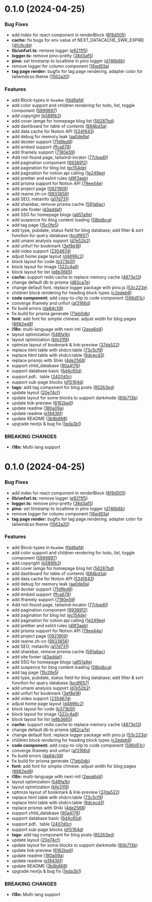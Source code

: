 # 0.1.0 (2024-04-25)


### Bug Fixes

* add index for react component in renderBlock ([8f8d505](https://github.com/alex-guoba/next-blogger/commit/8f8d505d606c70953a300704676263b33bbaae9f))
* **cache:** fix bugs for env value of NEXT_DATACACHE_SWR_EXPIRE ([4fc9cdd](https://github.com/alex-guoba/next-blogger/commit/4fc9cdd6d549f3fd73a9a77ccafa4391446b2da5))
* **lib/unfurl.ts:** remove logger ([e9211f5](https://github.com/alex-guoba/next-blogger/commit/e9211f5efe98d1fcf5b69b740928f0008058f3bb))
* **logger.ts:** remove pino-pretty ([38d3af5](https://github.com/alex-guoba/next-blogger/commit/38d3af5d28f663402f09fe5443b4738f9b9723e8))
* **pino:** set timstamp to localtime in pino logger ([d746b6b](https://github.com/alex-guoba/next-blogger/commit/d746b6b0e2382fe23231d0931a34c6ecff3a61f4))
* remove logger for column component ([16ed93a](https://github.com/alex-guoba/next-blogger/commit/16ed93a81189022d32378bb4d565e8bf427e7495))
* **tag page render:** bugfix for tag page rendering. adapter color for tailwindcss theme ([1562a20](https://github.com/alex-guoba/next-blogger/commit/1562a2018d77eaa0ae29a149e2d1e28a0422aa01))


### Features

* add Block-types in `Readme` ([fdd8afd](https://github.com/alex-guoba/next-blogger/commit/fdd8afd87afbb1140b9db166abfa779a99ed3b47))
* add color support and children rendering for todo, list, toggle component ([5999897](https://github.com/alex-guoba/next-blogger/commit/59998970dc002bb81c62913590ccd76a7e9a1014))
* add copyright ([b588fb3](https://github.com/alex-guoba/next-blogger/commit/b588fb3ad2df0e012884d839fb3b370c15f63929))
* add cover iamge for homepage blog list ([58287bd](https://github.com/alex-guoba/next-blogger/commit/58287bdcf3d9959b87f9a8d4ffbaacee583d2299))
* add dashboard for table of contents ([884bd3a](https://github.com/alex-guoba/next-blogger/commit/884bd3a561b299339a6c398479cc21d3346dd25f))
* add data cache for Notion API ([534f643](https://github.com/alex-guoba/next-blogger/commit/534f643b064b8bfb61746ad9e924cb4c951ba9dd))
* add debug for memory leak ([aa0de9a](https://github.com/alex-guoba/next-blogger/commit/aa0de9a1654ed664461db0ea32ee7916a717d94f))
* add docker support ([7fd9bd9](https://github.com/alex-guoba/next-blogger/commit/7fd9bd95ce50d1d44ddcf5821560da8e91f965e7))
* add embed support ([ffca678](https://github.com/alex-guoba/next-blogger/commit/ffca678f870fbea1fec5d0a6a179eb4dba089b49))
* add iframely support ([7180e59](https://github.com/alex-guoba/next-blogger/commit/7180e5956ab4674288f7ea8c4457a49c4ce7fc89))
* Add not-found page, tailwind-incator ([77cbad0](https://github.com/alex-guoba/next-blogger/commit/77cbad097cb323e9cdd25fd996023eede7ed4b97))
* add pagination component ([9938912](https://github.com/alex-guoba/next-blogger/commit/9938912bd201e6b710891306842df48a3521f86d))
* add pagination for blog list ([ec154de](https://github.com/alex-guoba/next-blogger/commit/ec154de69995ade00e797fe3d899b2b9679e22b1))
* add pagination for notion api calling ([1e249ee](https://github.com/alex-guoba/next-blogger/commit/1e249ee113017d1b10cec581ce1eb2c59d229990))
* add prettier and eslint rules ([d9f3aeb](https://github.com/alex-guoba/next-blogger/commit/d9f3aebc78bf3a1092c8c8010192fa3b420a5c6c))
* add prisma support for Notion API ([79ee44e](https://github.com/alex-guoba/next-blogger/commit/79ee44e835de96d0a4223e6e28ee64b0a5bfd398))
* add project page ([0921909](https://github.com/alex-guoba/next-blogger/commit/0921909d01c45b3aad0f8bb1cd78fb86c769b435))
* add reame.zh-cn ([9933656](https://github.com/alex-guoba/next-blogger/commit/9933656aa391008198e5a16ffef529c400c20207))
* add SEO, metainfo ([a17d731](https://github.com/alex-guoba/next-blogger/commit/a17d7314f49e43874590d77ad90626ddca5b3300))
* add sharebar, remove prisma cache ([591a6ac](https://github.com/alex-guoba/next-blogger/commit/591a6ac0b8d11eb73e1cd9acf1f117da8d04d499))
* add site footer ([d3addaf](https://github.com/alex-guoba/next-blogger/commit/d3addaf2807da519c86949160bc2be8a4a946d73))
* add SSG for homepage blogs ([a851a9e](https://github.com/alex-guoba/next-blogger/commit/a851a9e8a69e3ebb678396eea431201cb620c57d))
* add suspence for blog content loading ([58bdbca](https://github.com/alex-guoba/next-blogger/commit/58bdbca24e699efd854ec708133c3d7280720c25))
* add tag page ([15c0fe5](https://github.com/alex-guoba/next-blogger/commit/15c0fe5038810c9562ffa8c7d2ac49e303b94d12))
* add type, pubdate, status field for blog database; add filter & sort function for query database ([bcdf657](https://github.com/alex-guoba/next-blogger/commit/bcdf6572bc766220b8276b99569c26647bedb893))
* add umami analysis support ([d7e52b2](https://github.com/alex-guoba/next-blogger/commit/d7e52b2b10cb0d3936f6876f08c3b94956627997))
* add unfurl for bookmark ([3ef8e18](https://github.com/alex-guoba/next-blogger/commit/3ef8e18b1b78e05dffd4860da99d1a8073d22f89))
* add video support ([235467d](https://github.com/alex-guoba/next-blogger/commit/235467d2956f13f1435bc83dc1da06ec0b1eb8a7))
* adjust home page layout ([d4896c2](https://github.com/alex-guoba/next-blogger/commit/d4896c22245b795b07a1189799db21ed04533af6))
* block layout for code ([b373b5f](https://github.com/alex-guoba/next-blogger/commit/b373b5fecaf58cd1d493b71d71c844eaeef355ee))
* block layout for image ([322c4a6](https://github.com/alex-guoba/next-blogger/commit/322c4a6a48567c0dfb6458bdfec24934f0e03eaf))
* block layout for list ([e8b3665](https://github.com/alex-guoba/next-blogger/commit/e8b3665966b4863a30041dbffc7cae229057ffb9))
* **cache:** support redis cache to replace memory cache ([4873e13](https://github.com/alex-guoba/next-blogger/commit/4873e139ca6fac48bd1e67b4db2577bbfcf63923))
* change default db to prisma ([d82ca7e](https://github.com/alex-guoba/next-blogger/commit/d82ca7e4f45abd7af0ba88de44cf5b0963e3dc54))
* change default font. replace logger package with pino.js ([53c223e](https://github.com/alex-guoba/next-blogger/commit/53c223e3a9b5aa171d3a3e600decf94accaaf72e))
* children block rendering for heading block types ([c2edeb6](https://github.com/alex-guoba/next-blogger/commit/c2edeb6a3847f214e40a9d0e589c72c7d7665870))
* **code component:** add copy-to-clip to code component ([596d51c](https://github.com/alex-guoba/next-blogger/commit/596d51ccd5e394b2afc13da351562e630e380ef7))
* converge iframely and unfurl ([af3166d](https://github.com/alex-guoba/next-blogger/commit/af3166dc10368e086fa92980a39836c3c90b7783))
* fix build errors ([da84c58](https://github.com/alex-guoba/next-blogger/commit/da84c58433d73d6d552caa7dc2c4de8a0c8fe634))
* fix build for prisma generate ([71eb0db](https://github.com/alex-guoba/next-blogger/commit/71eb0db426867453503a81a4e8a2038fb5720f1d))
* **font:** add font for simplie chinese. adjust width for blog pages ([8982ed8](https://github.com/alex-guoba/next-blogger/commit/8982ed8f411cc4dfdea4edc8f27239f4227e5f40))
* **i18n:** multi-language with next-intl ([2eea6d4](https://github.com/alex-guoba/next-blogger/commit/2eea6d40d6445bd9e081b02fe72933b9d753102f))
* layout optimization ([548fa1b](https://github.com/alex-guoba/next-blogger/commit/548fa1b4ed2fcb18929a9f44bcbbea68e35bcb3b))
* layout optimization ([bfe31f8](https://github.com/alex-guoba/next-blogger/commit/bfe31f88e12fe5a33ab4c380af064e91fc966338))
* optmize layout of bookmark & link-preview ([37da522](https://github.com/alex-guoba/next-blogger/commit/37da5229cb567f472665a2b8db8a8d7227f45549))
* replace html table with shdcn:table ([73c5cf9](https://github.com/alex-guoba/next-blogger/commit/73c5cf9ce3965bddb5436e5c21214a85b7f1dca8))
* replace html table with shdcn:table ([9dcecd3](https://github.com/alex-guoba/next-blogger/commit/9dcecd3c9aa5d5418ee2c0e141de9cca69a086be))
* replace prismjs with Shiki ([4de2568](https://github.com/alex-guoba/next-blogger/commit/4de256880e6e04ca76294025cf0b91904499bea5))
* support child_database ([90a4176](https://github.com/alex-guoba/next-blogger/commit/90a41763bd4498450bd9f62cd573e5232a66776d))
* support database basic ([6d4c65d](https://github.com/alex-guoba/next-blogger/commit/6d4c65d6ec536e17188959e0db02de980583beb0))
* support pdf、table ([2407d0c](https://github.com/alex-guoba/next-blogger/commit/2407d0cf20e8151abb38c822f242e90d88131080))
* support sub-page blocks ([d15164d](https://github.com/alex-guoba/next-blogger/commit/d15164dfc1600e1bcc56a646677841a6b84aa356))
* **tags:** add tag component for blog posts ([85263ed](https://github.com/alex-guoba/next-blogger/commit/85263ed9421b8c53d03e99e36433a9de5da5b67b))
* update layout ([20e74cf](https://github.com/alex-guoba/next-blogger/commit/20e74cffccd93637b7e1c338205fb8be616c2f10))
* update layout for some blocks to support darkmode ([80b713b](https://github.com/alex-guoba/next-blogger/commit/80b713b6dc4e0ee250f907437d7620f04fb60e57))
* update link-preview ([6162be0](https://github.com/alex-guoba/next-blogger/commit/6162be0c5cb2ec98c6d941140b54be5b50bb7546))
* update readme ([180a09a](https://github.com/alex-guoba/next-blogger/commit/180a09a484aee947ad8fd8987ec0d6d33371b533))
* update readme ([e19436f](https://github.com/alex-guoba/next-blogger/commit/e19436f66061e88bf4c27650da4b4993375fca3a))
* update README ([3b8b868](https://github.com/alex-guoba/next-blogger/commit/3b8b8687b56cf06efd6c1c5b77807ad93a97108b))
* upgrade nextjs & bug fix ([1eda3b1](https://github.com/alex-guoba/next-blogger/commit/1eda3b19340a70274d1275e2b7a858512bd5f7c0))


### BREAKING CHANGES

* **i18n:** Multi-lang support



# 0.1.0 (2024-04-25)


### Bug Fixes

* add index for react component in renderBlock ([8f8d505](https://github.com/alex-guoba/next-blogger/commit/8f8d505d606c70953a300704676263b33bbaae9f))
* **lib/unfurl.ts:** remove logger ([e9211f5](https://github.com/alex-guoba/next-blogger/commit/e9211f5efe98d1fcf5b69b740928f0008058f3bb))
* **logger.ts:** remove pino-pretty ([38d3af5](https://github.com/alex-guoba/next-blogger/commit/38d3af5d28f663402f09fe5443b4738f9b9723e8))
* **pino:** set timstamp to localtime in pino logger ([d746b6b](https://github.com/alex-guoba/next-blogger/commit/d746b6b0e2382fe23231d0931a34c6ecff3a61f4))
* remove logger for column component ([16ed93a](https://github.com/alex-guoba/next-blogger/commit/16ed93a81189022d32378bb4d565e8bf427e7495))
* **tag page render:** bugfix for tag page rendering. adapter color for tailwindcss theme ([1562a20](https://github.com/alex-guoba/next-blogger/commit/1562a2018d77eaa0ae29a149e2d1e28a0422aa01))


### Features

* add Block-types in `Readme` ([fdd8afd](https://github.com/alex-guoba/next-blogger/commit/fdd8afd87afbb1140b9db166abfa779a99ed3b47))
* add color support and children rendering for todo, list, toggle component ([5999897](https://github.com/alex-guoba/next-blogger/commit/59998970dc002bb81c62913590ccd76a7e9a1014))
* add copyright ([b588fb3](https://github.com/alex-guoba/next-blogger/commit/b588fb3ad2df0e012884d839fb3b370c15f63929))
* add cover iamge for homepage blog list ([58287bd](https://github.com/alex-guoba/next-blogger/commit/58287bdcf3d9959b87f9a8d4ffbaacee583d2299))
* add dashboard for table of contents ([884bd3a](https://github.com/alex-guoba/next-blogger/commit/884bd3a561b299339a6c398479cc21d3346dd25f))
* add data cache for Notion API ([534f643](https://github.com/alex-guoba/next-blogger/commit/534f643b064b8bfb61746ad9e924cb4c951ba9dd))
* add debug for memory leak ([aa0de9a](https://github.com/alex-guoba/next-blogger/commit/aa0de9a1654ed664461db0ea32ee7916a717d94f))
* add docker support ([7fd9bd9](https://github.com/alex-guoba/next-blogger/commit/7fd9bd95ce50d1d44ddcf5821560da8e91f965e7))
* add embed support ([ffca678](https://github.com/alex-guoba/next-blogger/commit/ffca678f870fbea1fec5d0a6a179eb4dba089b49))
* add iframely support ([7180e59](https://github.com/alex-guoba/next-blogger/commit/7180e5956ab4674288f7ea8c4457a49c4ce7fc89))
* Add not-found page, tailwind-incator ([77cbad0](https://github.com/alex-guoba/next-blogger/commit/77cbad097cb323e9cdd25fd996023eede7ed4b97))
* add pagination component ([9938912](https://github.com/alex-guoba/next-blogger/commit/9938912bd201e6b710891306842df48a3521f86d))
* add pagination for blog list ([ec154de](https://github.com/alex-guoba/next-blogger/commit/ec154de69995ade00e797fe3d899b2b9679e22b1))
* add pagination for notion api calling ([1e249ee](https://github.com/alex-guoba/next-blogger/commit/1e249ee113017d1b10cec581ce1eb2c59d229990))
* add prettier and eslint rules ([d9f3aeb](https://github.com/alex-guoba/next-blogger/commit/d9f3aebc78bf3a1092c8c8010192fa3b420a5c6c))
* add prisma support for Notion API ([79ee44e](https://github.com/alex-guoba/next-blogger/commit/79ee44e835de96d0a4223e6e28ee64b0a5bfd398))
* add project page ([0921909](https://github.com/alex-guoba/next-blogger/commit/0921909d01c45b3aad0f8bb1cd78fb86c769b435))
* add reame.zh-cn ([9933656](https://github.com/alex-guoba/next-blogger/commit/9933656aa391008198e5a16ffef529c400c20207))
* add SEO, metainfo ([a17d731](https://github.com/alex-guoba/next-blogger/commit/a17d7314f49e43874590d77ad90626ddca5b3300))
* add sharebar, remove prisma cache ([591a6ac](https://github.com/alex-guoba/next-blogger/commit/591a6ac0b8d11eb73e1cd9acf1f117da8d04d499))
* add site footer ([d3addaf](https://github.com/alex-guoba/next-blogger/commit/d3addaf2807da519c86949160bc2be8a4a946d73))
* add SSG for homepage blogs ([a851a9e](https://github.com/alex-guoba/next-blogger/commit/a851a9e8a69e3ebb678396eea431201cb620c57d))
* add suspence for blog content loading ([58bdbca](https://github.com/alex-guoba/next-blogger/commit/58bdbca24e699efd854ec708133c3d7280720c25))
* add tag page ([15c0fe5](https://github.com/alex-guoba/next-blogger/commit/15c0fe5038810c9562ffa8c7d2ac49e303b94d12))
* add type, pubdate, status field for blog database; add filter & sort function for query database ([bcdf657](https://github.com/alex-guoba/next-blogger/commit/bcdf6572bc766220b8276b99569c26647bedb893))
* add umami analysis support ([d7e52b2](https://github.com/alex-guoba/next-blogger/commit/d7e52b2b10cb0d3936f6876f08c3b94956627997))
* add unfurl for bookmark ([3ef8e18](https://github.com/alex-guoba/next-blogger/commit/3ef8e18b1b78e05dffd4860da99d1a8073d22f89))
* add video support ([235467d](https://github.com/alex-guoba/next-blogger/commit/235467d2956f13f1435bc83dc1da06ec0b1eb8a7))
* adjust home page layout ([d4896c2](https://github.com/alex-guoba/next-blogger/commit/d4896c22245b795b07a1189799db21ed04533af6))
* block layout for code ([b373b5f](https://github.com/alex-guoba/next-blogger/commit/b373b5fecaf58cd1d493b71d71c844eaeef355ee))
* block layout for image ([322c4a6](https://github.com/alex-guoba/next-blogger/commit/322c4a6a48567c0dfb6458bdfec24934f0e03eaf))
* block layout for list ([e8b3665](https://github.com/alex-guoba/next-blogger/commit/e8b3665966b4863a30041dbffc7cae229057ffb9))
* **cache:** support redis cache to replace memory cache ([4873e13](https://github.com/alex-guoba/next-blogger/commit/4873e139ca6fac48bd1e67b4db2577bbfcf63923))
* change default db to prisma ([d82ca7e](https://github.com/alex-guoba/next-blogger/commit/d82ca7e4f45abd7af0ba88de44cf5b0963e3dc54))
* change default font. replace logger package with pino.js ([53c223e](https://github.com/alex-guoba/next-blogger/commit/53c223e3a9b5aa171d3a3e600decf94accaaf72e))
* children block rendering for heading block types ([c2edeb6](https://github.com/alex-guoba/next-blogger/commit/c2edeb6a3847f214e40a9d0e589c72c7d7665870))
* **code component:** add copy-to-clip to code component ([596d51c](https://github.com/alex-guoba/next-blogger/commit/596d51ccd5e394b2afc13da351562e630e380ef7))
* converge iframely and unfurl ([af3166d](https://github.com/alex-guoba/next-blogger/commit/af3166dc10368e086fa92980a39836c3c90b7783))
* fix build errors ([da84c58](https://github.com/alex-guoba/next-blogger/commit/da84c58433d73d6d552caa7dc2c4de8a0c8fe634))
* fix build for prisma generate ([71eb0db](https://github.com/alex-guoba/next-blogger/commit/71eb0db426867453503a81a4e8a2038fb5720f1d))
* **font:** add font for simplie chinese. adjust width for blog pages ([8982ed8](https://github.com/alex-guoba/next-blogger/commit/8982ed8f411cc4dfdea4edc8f27239f4227e5f40))
* **i18n:** multi-language with next-intl ([2eea6d4](https://github.com/alex-guoba/next-blogger/commit/2eea6d40d6445bd9e081b02fe72933b9d753102f))
* layout optimization ([548fa1b](https://github.com/alex-guoba/next-blogger/commit/548fa1b4ed2fcb18929a9f44bcbbea68e35bcb3b))
* layout optimization ([bfe31f8](https://github.com/alex-guoba/next-blogger/commit/bfe31f88e12fe5a33ab4c380af064e91fc966338))
* optmize layout of bookmark & link-preview ([37da522](https://github.com/alex-guoba/next-blogger/commit/37da5229cb567f472665a2b8db8a8d7227f45549))
* replace html table with shdcn:table ([73c5cf9](https://github.com/alex-guoba/next-blogger/commit/73c5cf9ce3965bddb5436e5c21214a85b7f1dca8))
* replace html table with shdcn:table ([9dcecd3](https://github.com/alex-guoba/next-blogger/commit/9dcecd3c9aa5d5418ee2c0e141de9cca69a086be))
* replace prismjs with Shiki ([4de2568](https://github.com/alex-guoba/next-blogger/commit/4de256880e6e04ca76294025cf0b91904499bea5))
* support child_database ([90a4176](https://github.com/alex-guoba/next-blogger/commit/90a41763bd4498450bd9f62cd573e5232a66776d))
* support database basic ([6d4c65d](https://github.com/alex-guoba/next-blogger/commit/6d4c65d6ec536e17188959e0db02de980583beb0))
* support pdf、table ([2407d0c](https://github.com/alex-guoba/next-blogger/commit/2407d0cf20e8151abb38c822f242e90d88131080))
* support sub-page blocks ([d15164d](https://github.com/alex-guoba/next-blogger/commit/d15164dfc1600e1bcc56a646677841a6b84aa356))
* **tags:** add tag component for blog posts ([85263ed](https://github.com/alex-guoba/next-blogger/commit/85263ed9421b8c53d03e99e36433a9de5da5b67b))
* update layout ([20e74cf](https://github.com/alex-guoba/next-blogger/commit/20e74cffccd93637b7e1c338205fb8be616c2f10))
* update layout for some blocks to support darkmode ([80b713b](https://github.com/alex-guoba/next-blogger/commit/80b713b6dc4e0ee250f907437d7620f04fb60e57))
* update link-preview ([6162be0](https://github.com/alex-guoba/next-blogger/commit/6162be0c5cb2ec98c6d941140b54be5b50bb7546))
* update readme ([180a09a](https://github.com/alex-guoba/next-blogger/commit/180a09a484aee947ad8fd8987ec0d6d33371b533))
* update readme ([e19436f](https://github.com/alex-guoba/next-blogger/commit/e19436f66061e88bf4c27650da4b4993375fca3a))
* update README ([3b8b868](https://github.com/alex-guoba/next-blogger/commit/3b8b8687b56cf06efd6c1c5b77807ad93a97108b))
* upgrade nextjs & bug fix ([1eda3b1](https://github.com/alex-guoba/next-blogger/commit/1eda3b19340a70274d1275e2b7a858512bd5f7c0))


### BREAKING CHANGES

* **i18n:** Multi-lang support



